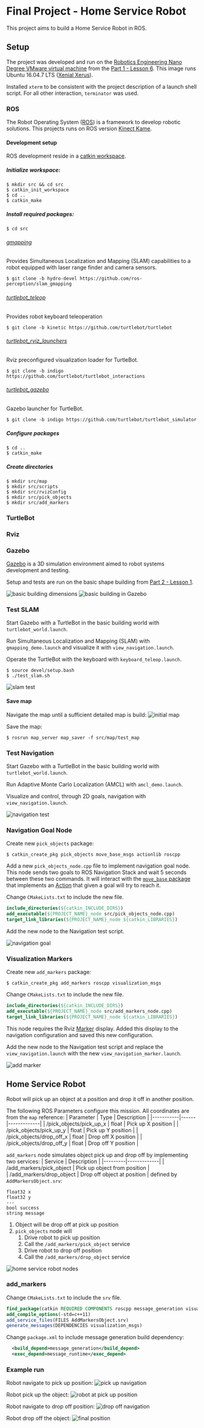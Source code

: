 # Final Project - Home Service Robot

This project aims to build a Home Service Robot in ROS.

## Setup

The project was developed and run on the [Robotics Engineering Nano Degree VMware virtual machine](https://s3-us-west-1.amazonaws.com/udacity-robotics/Virtual+Machines/Lubuntu_071917/RoboVM_V2.1.0.zip) from the [Part 1 - Lesson 6](https://classroom.udacity.com/nanodegrees/nd209/parts/0778207d-f34a-4178-8ccf-9e06b5bd2203/modules/5d87733b-d153-475c-819a-3ee67aac986a/lessons/e0c61e8d-7eac-4807-8737-d2bd321ae7a2/concepts/e8451596-f9a4-4ac3-8aca-e40d7d60efcc).
This image runs Ubuntu 16.04.7 LTS ([Xenial Xerus](http://releases.ubuntu.com/16.04/)).

Installed `xterm` to be consistent with the project description of a launch shell script. For all other interaction, `terminator` was used.

### ROS

The Robot Operating System ([ROS](https://www.ros.org/about-ros/)) is a framework to develop robotic solutions.
This projects runs on ROS version [Kinect Kame](https://wiki.ros.org/kinetic).

#### Development setup

ROS development reside in a [catkin workspace](https://wiki.ros.org/catkin/workspaces).

##### Initialize workspace:
```shell
$ mkdir src && cd src
$ catkin_init_workspace
$ cd ..
$ catkin_make
```

##### Install required packages:
```shell
$ cd src
```

###### [gmapping](https://wiki.ros.org/gmapping)
Provides Simultaneous Localization and Mapping (SLAM) capabilities to a robot equipped with laser range finder and camera sensors.

```shell
$ git clone -b hydro-devel https://github.com/ros-perception/slam_gmapping
```

###### [turtlebot_teleop](https://wiki.ros.org/turtlebot_teleop)
Provides robot keyboard teleoperation

```shell
$ git clone -b kinetic https://github.com/turtlebot/turtlebot
```

###### [turtlebot_rviz_launchers](https://wiki.ros.org/turtlebot_rviz_launchers)
Rviz preconfigured visualization loader for TurtleBot.

```shell
$ git clone -b indigo https://github.com/turtlebot/turtlebot_interactions
```

###### [turtlebot_gazebo](https://wiki.ros.org/turtlebot_gazebo)
Gazebo launcher for TurtleBot.

```shell
$ git clone -b indigo https://github.com/turtlebot/turtlebot_simulator
```

##### Configure packages

```shell
$ cd ..
$ catkin_make
```

##### Create directories

```shell
$ mkdir src/map
$ mkdir src/scripts
$ mkdir src/rvizConfig
$ mkdir src/pick_objects
$ mkdir src/add_markers
```

### TurtleBot

### Rviz

### Gazebo

[Gazebo](http://gazebosim.org/) is a 3D simulation environment aimed to robot systems development and testing.

Setup and tests are run on the basic shape building from [Part 2 - Lesson 1](https://classroom.udacity.com/nanodegrees/nd209/parts/852e258d-b6c9-4823-b0af-0a7f77379583/modules/8a9ec5d0-dbd1-4f9b-80c5-c01a46aee151/lessons/9b7f4396-2279-4c4b-a785-4142bd00ad8c/concepts/00f1b2c7-0fe6-4bad-9bf6-79efb1a9070d).

![basic building dimensions](images/basic_building.png)
![basic building in Gazebo](images/basic_building.jpg)

### Test SLAM

Start Gazebo with a TurtleBot in the basic building world with `turtlebot_world.launch`.

Run Simultaneous Localization and Mapping (SLAM) with `gmapping_demo.launch` and visualize it with `view_navigation.launch`.

Operate the TurtleBot with the keyboard with `keyboard_teleop.launch`.

```shell
$ source devel/setup.bash
$ ./test_slam.sh
```

![slam test](images/slam_test.png)

#### Save map

Navigate the map until a sufficient detailed map is build:
![initial map](images/initial_map.png)

Save the map:
```shell
$ rosrun map_server map_saver -f src/map/test_map
```

### Test Navigation

Start Gazebo with a TurtleBot in the basic building world with `turtlebot_world.launch`.

Run Adaptive Monte Carlo Localization (AMCL) with `amcl_demo.launch`.

Visualize and control, through 2D goals, navigation with `view_navigation.launch`.

![navigation test](images/navigation_test.png)

### Navigation Goal Node

Create new `pick_objects` package:
```shell
$ catkin_create_pkg pick_objects move_base_msgs actionlib roscpp
```

Add a new `pick_objects_node.cpp` file to implement navigation goal node.
This node sends two goals to ROS Navigation Stack and wait 5 seconds between these two commands.
It will interact with the [`move_base` package](https://wiki.ros.org/move_base) that implements an [Action](https://wiki.ros.org/actionlib) that given a goal will try to reach it.

Change `CMakeLists.txt` to include the new file.
```cmake
include_directories(${catkin_INCLUDE_DIRS})
add_executable(${PROJECT_NAME}_node src/pick_objects_node.cpp)
target_link_libraries(${PROJECT_NAME}_node ${catkin_LIBRARIES})
```

Add the new node to the Navigation test script.

![navigation goal](images/navigation_node.png)

### Visualization Markers

Create new `add_markers` package:
```shell
$ catkin_create_pkg add_markers roscpp visualization_msgs
```

Change `CMakeLists.txt` to include the new file.
```cmake
include_directories(${catkin_INCLUDE_DIRS})
add_executable(${PROJECT_NAME}_node src/add_markers_node.cpp)
target_link_libraries(${PROJECT_NAME}_node ${catkin_LIBRARIES})
```

This node requires the Rviz [Marker](https://wiki.ros.org/rviz/DisplayTypes/Marker) display.
Added this display to the navigation configuration and saved this new configuration.

Add the new node to the Navigation test script and replace the `view_navigation.launch` with the new `view_navigation_marker.launch`.

![add marker](images/marker.png)

## Home Service Robot

Robot will pick up an object at a position and drop it off in another position.

The following ROS Parameters configure this mission. All coordinates are from the `map` reference:
| Parameter | Type | Description |
|-----------|------|-------------|
| /pick_objects/pick_up_x | float | Pick up X position |
| /pick_objects/pick_up_y | float | Pick up Y position |
| /pick_objects/drop_off_x | float | Drop off X position |
| /pick_objects/drop_off_y | float | Drop off Y position |

`add_markers` node simulates object pick up and drop off by implementing two services:
| Service | Description |
|---------|-------------|
| /add_markers/pick_object | Pick up object from position |  
| /add_markers/drop_object | Drop off object at position |
defined by `AddMarkersObject.srv`:
```
float32 x
float32 y
---
bool success
string message
```

1. Object will be drop off at pick up position
2. `pick_objects` node will
   1. Drive robot to pick up position
   2. Call the `/add_markers/pick_object` service
   3. Drive robot to drop off position
   4. Call the `/add_markers/drop_object` service

![home service robot nodes](images/home_service.png)

### add_markers

Change `CMakeLists.txt` to include the `srv` file.
```cmake
find_package(catkin REQUIRED COMPONENTS roscpp message_generation visualization_msgs)
add_compile_options(-std=c++11)
add_service_files(FILES AddMarkersObject.srv)
generate_messages(DEPENDENCIES visualization_msgs)
``` 

Change `package.xml` to include message generation build dependency: 
```xml
  <build_depend>message_generation</build_depend>
  <exec_depend>message_runtime</exec_depend>
```

### Example run

Robot navigate to pick up position:
![pick up navigation](images/home_service_start.png)

Robot pick up the object:
![robot at pick up position](images/home_service_pick.png)

Robot navigate to drop off position:
![drop off navigation](images/home_service_drop.png)

Robot drop off the object:
![final position](images/home_service_final.png)